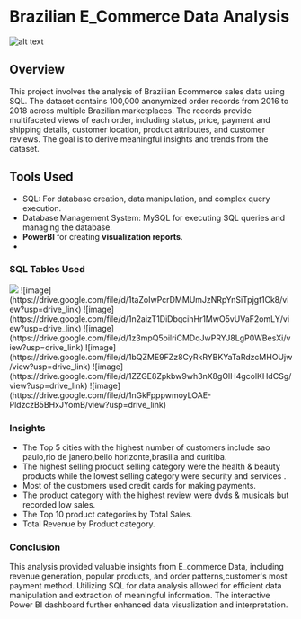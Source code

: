 # Brazilian E_Commerce Data Analysis
![alt text]([https://github.com/Bsanthi18/-eCommerce-project-/assets/151654892/1f00f460-4c3e-4da5-9beb-024a3de6c806](https://www.google.com/url?sa=i&url=https%3A%2F%2Fwww.biztory.com%2Fchallenges%2Findustries%2Fretail-food&psig=AOvVaw3N0X8znXbqqkuVaJRtODiw&ust=1717177174852000&source=images&cd=vfe&opi=89978449&ved=0CBIQjRxqFwoTCMCi_4ONtoYDFQAAAAAdAAAAABAE))


## Overview

This project involves the analysis of Brazilian Ecommerce sales data using SQL.
The dataset contains 100,000 anonymized order records from 2016 to 2018 across multiple Brazilian marketplaces.
The records provide multifaceted views of each order, including status, price, payment and shipping details, customer location, product attributes, and customer reviews. 
The goal is to derive meaningful insights and trends from the dataset.

## Tools Used
* SQL: For database creation, data manipulation, and complex query execution.
* Database Management System: MySQL for executing SQL queries and managing the database.
* **PowerBI** for creating **visualization reports**.
* 
### SQL Tables Used

<img src="[https://drive.google.com/file/d/1FhOyMaqPB5ulZxaW5kyBChgW5plJBg2l/view?usp=sharing](https://cdn.shopify.com/b/shopify-brochure2-assets/2ecdaa09da44408d3c2a2b9cba3a2c07.png?originalWidth=1005&originalHeight=1288)" />
![image](https://drive.google.com/file/d/1taZoIwPcrDMMUmJzNRpYnSiTpjgt1Ck8/view?usp=drive_link)
![image](https://drive.google.com/file/d/1n2aizT1DiDbqcihHr1MwO5vUVaF2omLY/view?usp=drive_link)
![image](https://drive.google.com/file/d/1z3mpQ5oilriCMDqJwPRYJ8LgP0WBesXi/view?usp=drive_link)
![image](https://drive.google.com/file/d/1bQZME9FZz8CyRkRYBKYaTaRdzcMHOUjw/view?usp=drive_link)
![image](https://drive.google.com/file/d/1ZZGE8Zpkbw9wh3nX8gOlH4gcolKHdCSg/view?usp=drive_link)
![image](https://drive.google.com/file/d/1nGkFpppwmoyLOAE-PldzczB5BHxJYomB/view?usp=drive_link)

### Insights
* The Top 5 cities with the highest number of customers include sao paulo,rio de janero,bello horizonte,brasilia and curitiba.
* The highest selling product selling category were the health & beauty products while the lowest selling category were security and services .
* Most of the customers used credit cards for making payments.
* The product category with the highest review were dvds & musicals but recorded low sales.
* The Top 10 product categories by Total Sales.
* Total Revenue by Product category.

### Conclusion

This analysis provided valuable insights from E_commerce Data, including revenue generation, popular products, and order patterns,customer's most payment method.
Utilizing SQL for data analysis allowed for efficient data manipulation and extraction of meaningful information.
The interactive Power BI dashboard further enhanced data visualization and interpretation.  



